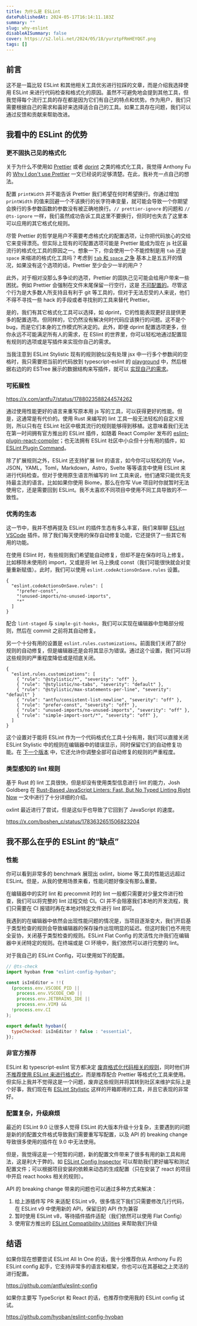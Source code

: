 ```yaml
---
title: 为什么是 ESLint
datePublishedAt: 2024-05-17T16:14:11.183Z
summary: ""
slug: why-eslint
disableAISummary: false
cover: https://s2.loli.net/2024/05/18/yurztpFRmHEYQGT.png
tags: []
---
```


## 前言

这不是一篇比较 ESLint 和其他相关工具优劣进行拉踩的文章，而是介绍我选择使用 ESLint 来进行代码检查和格式化的原因。虽然不可避免地会提到其他工具，但我觉得每个流行工具的存在都是因为它们有自己的特点和优势。作为用户，我们只需要根据自己的需求和喜好来选择适合自己的工具。如果工具存在问题，我们可以通过反馈和贡献来帮助改进。

## 我看中的 ESLint 的优势

### 更不固执己见的格式化

关于为什么不使用如 [Prettier](https://prettier.io) 或者 [dprint](https://dprint.dev) 之类的格式化工具，我觉得 Anthony Fu 的 [Why I don't use Prettier](https://antfu.me/posts/why-not-prettier) 一文已经说的足够清楚。在此，我补充一点自己的想法。

配置 `printWidth` 并不能告诉 Prettier 我们希望在何时希望换行。你通过增加 `printWidth` 的值来回避一个不该换行的长字符串变量，就可能会导致一个你期望会换行的多参数函数的参数没有被正确地换行。`// prettier-ignore` 的问题和 `// @ts-ignore` 一样，我们虽然成功告诉工具这里不要换行，但同时也失去了这里本可以应用的其它格式化规则。

尽管 Prettier 的哲学是用户不需要考虑格式化的配置选项，让你把代码放心的交给它来变得漂亮。但实际上现有的可配置选项可能是 Prettier 能成为现在 js 社区最流行的格式化工具的原因之一。想象一下，你会使用一个不能控制是用 `tab` 还是 `space` 来缩进的格式化工具吗？考虑到 [`tab` 和 `space` 之争](https://github.com/prettier/prettier/issues/7475) 基本上是五五开的情况，如果没有这个选项的话，Prettier 至少会少一半的用户？

此外，对于相对没那么多争论的选项，Prettier 的固执己见可能会给用户带来一些困扰。例如 Prettier 会强制在文件末尾保留一行空行，这是 [不可配置的](https://github.com/prettier/prettier/issues/6360)。尽管这个行为是大多数人所支持且有利于 git 等工具的，但对于无法忍受的人来说，他们不得不寻找一些 hack 的手段或者寻找别的工具来替代 Prettier。

是的，我们有其它格式化工具可以选择，如 dprint，它的性能表现更好且提供更多的配置选项。但同样的，它仍然没有解决何时代码应该换行的问题。这不是个 bug，而是它们本身的工作模式所决定的。此外，即便 dprint 配置选项更多，但你永远不可能满足所有人的需求，在 ESlint 的世界里，你可以轻松地通过配置现有规则的选项或是写插件来实现你自己的需求。

当我注意到 ESLint Stylistic 现有的规则貌似没有处理 jsx 中一行多个参数间的空格时，我只需要把当前的代码放到 typescript-eslint 的 [playground](https://typescript-eslint.io/play) 中，然后根据右边的的 ESTree 展示的数据结构来写插件，就可以 [实现自己的需求](https://github.com/hyoban/eslint-plugin-hyoban/blob/main/src/jsx-attribute-spacing.ts)。

### 可拓展性

https://x.com/antfu7/status/1788023588244574262

通过使用性能更好的语言来重写原本用 js 写的工具，可以获得更好的性能。但是，这通常是有代价的。使用 Rust 来编写的 lint 工具一般无法轻松的自定义规则，所以只有在 ESLint 社区中极其流行的规则能够得到移植。这意味着我们无法在第一时间拥有官方推出的 ESLint 插件，如随着 React Compiler 发布的 [eslint-plugin-react-compiler](https://github.com/facebook/react/tree/main/compiler/packages/eslint-plugin-react-compiler)；也无法拥有 ESLint 社区中小众但十分有用的插件，如 [ESLint Plugin
Command](https://eslint-plugin-command.antfu.me)。

除了扩展规则之外，ESLint 还支持扩展 lint 的语言，如今你可以轻松的在 Vue，JSON，YAML，Toml，Markdown，Astro，Svelte 等等语言中使用 ESLint 来进行代码检查。但对于使用原生语言所编写的 lint 工具来说，他们通常只能优先支持最主流的语言。比如如果你使用 Biome，那么在你写 Vue 项目时你就暂时无法使用它，还是需要回到 ESLint。我不太喜欢不同项目中使用不同工具导致的不一致性。

### 优秀的生态

这一节中，我并不想再提及 ESLint 的插件生态有多么丰富，我们来聊聊 [ESLint VSCode](https://github.com/microsoft/vscode-eslint) 插件。除了我们每天使用的保存自动修复功能，它还提供了一些其它有用的功能。

在使用 ESlint 时，有些规则我们希望能自动修复，但却不是在保存时马上修复。比如移除未使用的 import，又或是将 let 马上换成 const（我们可能很快就会对变量重新赋值）。此时，我们可以使用 `eslint.codeActionsOnSave.rules` 设置。

```jsonc
{
  "eslint.codeActionsOnSave.rules": [
    "!prefer-const",
    "!unused-imports/no-unused-imports",
    "*"
  ]
}
```

配合 `lint-staged` 与 `simple-git-hooks`，我们可以实现在编辑器中忽略部分规则，然后在 commit 之前将其自动修复。

另一个十分有用的设置是 `eslint.rules.customizations`。前面我们关闭了部分规则的自动修复，但是编辑器还是会将其显示为错误。通过这个设置，我们可以将这些规则的严重程度降低或是彻底关闭。

```jsonc
{
  "eslint.rules.customizations": [
    { "rule": "@stylistic/*", "severity": "off" },
    { "rule": "@stylistic/no-tabs", "severity": "default" },
    { "rule": "@stylistic/max-statements-per-line", "severity": "default" }
    { "rule": "antfu/consistent-list-newline", "severity": "off" },
    { "rule": "prefer-const", "severity": "off" },
    { "rule": "unused-imports/no-unused-imports", "severity": "off" },
    { "rule": "simple-import-sort/*", "severity": "off" },
  ]
}
```

这个设置对于能将 ESLint 作为一个代码格式化工具十分有用，我们可以直接关闭 ESLint Stylistic 中的规则在编辑器中的错误显示，同时保留它们的自动修复功能。在 [下一个版本](https://github.com/microsoft/vscode-eslint/pull/1841) 中，它还允许你调整全部可自动修复的规则的严重程度。

### 类型感知的 lint 规则

基于 Rust 的 lint 工具很快，但是却没有使用类型信息进行 lint 的能力，Josh Goldberg 在 [Rust-Based JavaScript Linters: Fast, But No Typed Linting Right Now](https://www.joshuakgoldberg.com/blog/rust-based-javascript-linters-fast-but-no-typed-linting-right-now/) 一文中进行了十分详细的介绍。

oxlint 最近进行了尝试，但是这似乎也导致了它回到了 JavaScript 的速度。

https://x.com/boshen_c/status/1783632651506823204

## 我不那么在乎的 ESLint 的“缺点”

### 性能

你可以看到非常多的 benchmark 展现出 oxlint，biome 等工具的性能远远超过 ESLint。但是，从我的使用场景来看，性能问题好像没有那么重要。

在编辑器中的实时 lint 和 precommit 时的 lint 一般都只需要对少量文件进行检查，我们可以将完整的 lint 过程交给 CI。CI 并不会阻塞我们本地的开发流程，我们只需要在 CI 报错时再在本地对特定文件进行 lint 即可。

我遇到的在编辑器中依然会出现性能问题的情况是，当项目逐渐变大，我们开启基于类型检查的规则会导致编辑器的保存操作出现明显的延迟。但这时我们也不用完全妥协，关闭基于类型检查的规则。ESLint Flat Config 的灵活性允许我们在编辑器中关闭特定的规则。在终端或是 CI 环境中，我们依然可以进行完整的 lint。

对于我自己的 ESLint Config，可以使用如下的配置。

```js
// @ts-check
import hyoban from "eslint-config-hyoban";

const isInEditor = !!(
  (process.env.VSCODE_PID ||
    process.env.VSCODE_CWD ||
    process.env.JETBRAINS_IDE ||
    process.env.VIM) &&
  !process.env.CI
);

export default hyoban({
  typeChecked: isInEditor ? false : "essential",
});
```

### 非官方推荐

ESLint 和 typescript-eslint 官方都决定 [废弃格式化代码相关的规则](https://eslint.org/blog/2023/10/deprecating-formatting-rules/)，同时他们并 [不推荐使用 ESLint 来进行格式化](https://typescript-eslint.io/troubleshooting/formatting)，而是推荐配合 Prettier 等格式化工具来使用。但实际上我并不觉得这是一个问题，废弃这些规则并将其转到社区来维护实际上是个好事，我们现在有 [ESLint Stylistic](https://eslint.style) 这样的开箱即用的工具，并且它表现的非常好。

### 配置复杂，升级麻烦

最近的 ESLint 9.0 让很多人觉得 ESLint 的大版本升级十分复杂，主要遇到的问题是新的的配置文件格式导致我们需要重写写配置，以及 API 的 breaking change 导致很多使用的插件在 9.0 中无法使用。

但是，我觉得这是一个短暂的问题，新的配置文件带来了很多有用的新工具和用法，这是利大于弊的。如 [ESLint Config Inspector](https://github.com/eslint/config-inspector) 可以帮助我们更好编写和测试配置文件；可以根据项目安装的依赖来动态的生成配置（只在安装了 react 的项目中开启 react hooks 相关的规则）。

API 的 breaking change 带来的问题也可以通过多种方式来解决：

1. 给上游插件写 PR 来适配 ESLint v9，很多情况下我们只需要修改几行代码，在 ESLint v9 中使用新的 API，保留旧的 API 作为兼容
1. 暂时使用 ESLint v8，等待插件插件适配（我们依然可以使用 Flat Config）
1. 使用官方推出的 [ESLint Compatibility Utilities](https://eslint.org/blog/2024/05/eslint-compatibility-utilities) 来帮助我们升级

## 结语

如果你现在想要尝试 ESLint All In One 的话，我十分推荐你从 Anthony Fu 的 ESLint config 起手，它支持非常多的语言和框架，你也可以在其基础之上灵活的进行配置。

https://github.com/antfu/eslint-config

如果你主要写 TypeScript 和 React 的话，也推荐你使用我的 ESLint config 试试。

https://github.com/hyoban/eslint-config-hyoban
